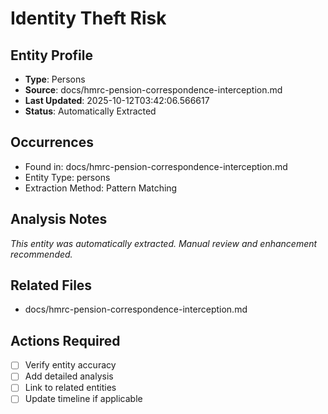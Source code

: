 # Identity Theft Risk

## Entity Profile
- **Type**: Persons
- **Source**: docs/hmrc-pension-correspondence-interception.md
- **Last Updated**: 2025-10-12T03:42:06.566617
- **Status**: Automatically Extracted

## Occurrences
- Found in: docs/hmrc-pension-correspondence-interception.md
- Entity Type: persons
- Extraction Method: Pattern Matching

## Analysis Notes
*This entity was automatically extracted. Manual review and enhancement recommended.*

## Related Files
- docs/hmrc-pension-correspondence-interception.md

## Actions Required
- [ ] Verify entity accuracy
- [ ] Add detailed analysis
- [ ] Link to related entities
- [ ] Update timeline if applicable
